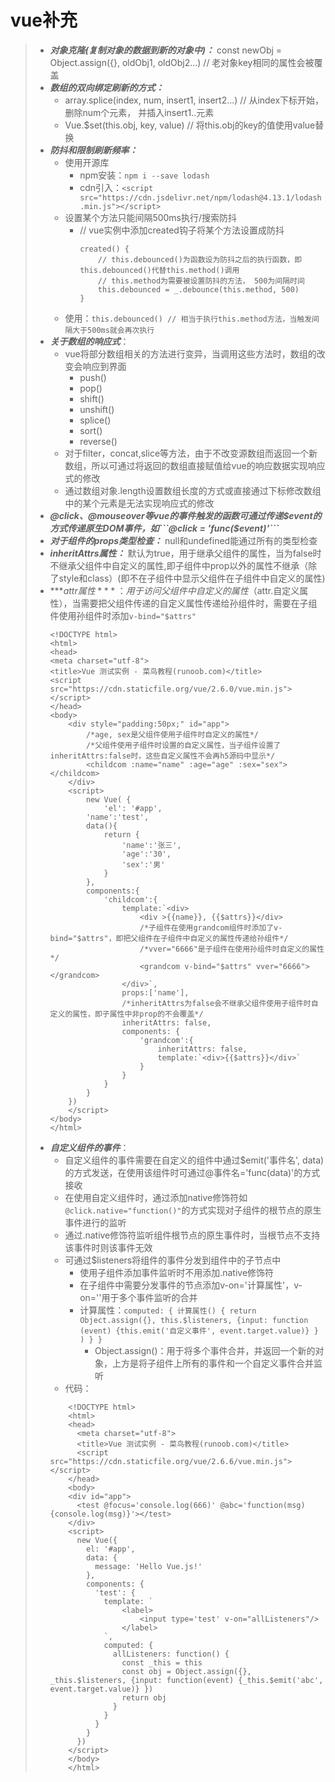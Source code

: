 # vue补充
>* ***对象克隆(复制对象的数据到新的对象中)：*** const newObj = Object.assign({}, oldObj1, oldObj2...) // 老对象key相同的属性会被覆盖  
>* ***数组的双向绑定刷新的方式：***
>   * array.splice(index, num, insert1, insert2...) // 从index下标开始，删除num个元素， 并插入insert1..元素
>   * Vue.$set(this.obj, key, value) // 将this.obj的key的值使用value替换  
>* ***防抖和限制刷新频率：***
>   * 使用开源库
>       * npm安装：```npm i --save lodash```
>       * cdn引入：```<script src="https://cdn.jsdelivr.net/npm/lodash@4.13.1/lodash.min.js"></script>```  
>   * 设置某个方法只能间隔500ms执行/搜索防抖
>       * // vue实例中添加created钩子将某个方法设置成防抖
>           ```
>           created() {
>               // this.debounced()为函数设为防抖之后的执行函数，即this.debounced()代替this.method()调用
>               // this.method为需要被设置防抖的方法， 500为间隔时间
>               this.debounced = _.debounce(this.method, 500)
>           }
>           ```
>   * 使用：```this.debounced() // 相当于执行this.method方法，当触发间隔大于500ms就会再次执行```  
>* ***关于数组的响应式***：
>   * vue将部分数组相关的方法进行变异，当调用这些方法时，数组的改变会响应到界面
>       * push()
>       * pop()
>       * shift()
>       * unshift()
>       * splice()
>       * sort()
>       * reverse()
>   * 对于filter，concat,slice等方法，由于不改变源数组而返回一个新数组，所以可通过将返回的数组直接赋值给vue的响应数据实现响应式的修改
>   * 通过数组对象.length设置数组长度的方式或直接通过下标修改数组中的某个元素是无法实现响应式的修改  
>* ***@click、@mouseover等vue的事件触发的函数可通过传递$event的方式传递原生DOM事件，如```@click = 'func($event)'```***  
>* ***对于组件的props类型检查：*** null和undefined能通过所有的类型检查  
>* ***inheritAttrs属性：*** 默认为true，用于继承父组件的属性，当为false时不继承父组件中自定义的属性,即子组件中prop以外的属性不继承（除了style和class）(即不在子组件中显示父组件在子组件中自定义的属性)  
>* ***$attr属性***：用于访问父组件中自定义的属性（$attr.自定义属性），当需要把父组件传递的自定义属性传递给孙组件时，需要在子组件使用孙组件时添加```v-bind="$attrs"```  
>   ```
>   <!DOCTYPE html>
>   <html>
>   <head>
>   <meta charset="utf-8">
>   <title>Vue 测试实例 - 菜鸟教程(runoob.com)</title>
>   <script src="https://cdn.staticfile.org/vue/2.6.0/vue.min.js"></script>
>   </head>
>   <body>
>       <div style="padding:50px;" id="app">
>           /*age, sex是父组件使用子组件时自定义的属性*/
>           /*父组件使用子组件时设置的自定义属性，当子组件设置了inheritAttrs:false时，这些自定义属性不会再h5源码中显示*/
>           <childcom :name="name" :age="age" :sex="sex"></childcom>
>       </div>
>       <script>
>           new Vue( {
>               'el': '#app',
>           'name':'test',
>           data(){
>               return {
>                   'name':'张三',
>                   'age':'30',
>                   'sex':'男'
>               }
>           },
>           components:{
>               'childcom':{
>                   template:`<div>
>                       <div >{{name}}, {{$attrs}}</div>
>                       /*子组件在使用grandcom组件时添加了v-bind="$attrs"，即把父组件在子组件中自定义的属性传递给孙组件*/
>                       /*vver="6666"是子组件在使用孙组件时自定义的属性*/
>                       <grandcom v-bind="$attrs" vver="6666"></grandcom> 
>                   </div>`,
>                   props:['name'],
>                   /*inheritAttrs为false会不继承父组件使用子组件时自定义的属性，即子属性中非prop的不会覆盖*/
>                   inheritAttrs: false,  
>                   components: {
>                       'grandcom':{
>                           inheritAttrs: false,
>                           template:`<div>{{$attrs}}</div>`
>                       }
>                   }
>               }
>           }
>       })
>       </script>
>   </body>
>   </html>
>   ```
>* ***自定义组件的事件***：
>   * 自定义组件的事件需要在自定义的组件中通过$emit('事件名', data)的方式发送，在使用该组件时可通过@事件名='func(data)'的方式接收  
>   * 在使用自定义组件时，通过添加native修饰符如```@click.native="function()"```的方式实现对子组件的根节点的原生事件进行的监听
>   * 通过.native修饰符监听组件根节点的原生事件时，当根节点不支持该事件时则该事件无效
>   * 可通过$listeners将组件的事件分发到组件中的子节点中
>       * 使用子组件添加事件监听时不用添加.native修饰符
>       * 在子组件中需要分发事件的节点添加v-on='计算属性'，v-on=''用于多个事件监听的合并
>       * 计算属性：```computed: { 计算属性() { return Object.assign({}, this.$listeners, {input: function (event) {this.emit('自定义事件', event.target.value)} } ) } }```  
>           * Object.assign()：用于将多个事件合并，并返回一个新的对象，上方是将子组件上所有的事件和一个自定义事件合并监听
>   * 代码：
>   ```
>       <!DOCTYPE html>
>       <html>
>       <head>
>         <meta charset="utf-8">
>         <title>Vue 测试实例 - 菜鸟教程(runoob.com)</title>
>         <script src="https://cdn.staticfile.org/vue/2.6.6/vue.min.js"></script>
>       </head>
>       <body>
>       <div id="app">
>         <test @focus='console.log(666)' @abc='function(msg){console.log(msg)}'></test>
>       </div>
>       <script>
>         new Vue({
>           el: '#app',
>           data: {
>             message: 'Hello Vue.js!'
>           },
>           components: {
>             'test': {
>               template: `
>       			<label>
>       				<input type='test' v-on="allListeners"/>
>       			</label>
>       		`,
>               computed: {
>                 allListeners: function() {
>                   const _this = this
>                   const obj = Object.assign({},  _this.$listeners, {input: function(event) {_this.$emit('abc', event.target.value)} })
>                   return obj
>                 }
>               }
>             }
>           }
>         })
>       </script>
>       </body>
>       </html>
>   ```  
